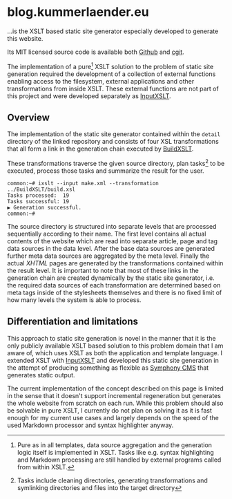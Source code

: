 # blog.kummerlaender.eu

…is the XSLT based static site generator especially developed to generate this website.

Its MIT licensed source code is available both [Github] and [cgit].

The implementation of a pure[^1] XSLT solution to the problem of static site generation required the development of a collection of external functions enabling access to the filesystem, external applications and other transformations from inside XSLT. These external functions are not part of this project and were developed separately as [InputXSLT].

## Overview

The implementation of the static site generator contained within the `detail` directory of the linked repository and consists of four XSL transformations that all form a link in the generation chain executed by [BuildXSLT].

These transformations traverse the given source directory, plan tasks[^2] to be executed, process those tasks and summarize the result for the user.

~~~
common:~# ixslt --input make.xml --transformation ../BuildXSLT/build.xsl
Tasks processed:  19
Tasks successful: 19
▶ Generation successful.
common:~#
~~~

The source directory is structured into separate levels that are processed sequentially according to their name. The first level contains all actual contents of the website which are read into separate article, page and tag data sources in the data level. After the base data sources are generated further meta data sources are aggregated by the meta level. Finally the actual _XHTML_ pages are generated by the transformations contained within the result level. It is important to note that most of these links in the generation chain are created dynamically by the static site generator, i.e. the required data sources of each transformation are determined based on meta tags inside of the stylesheets themselves and there is no fixed limit of how many levels the system is able to process.

## Differentiation and limitations

This approach to static site generation is novel in the manner that it is the only publicly available XSLT based solution to this problem domain that I am aware of, which uses XSLT as both the application and template language. I extended XSLT with [InputXSLT] and developed this static site generation in the attempt of producing something as flexible as [Symphony CMS] that generates static output.

The current implementation of the concept described on this page is limited in the sense that it doesn't support incremental regeneration but generates the whole website from scratch on each run. While this problem should also be solvable in pure XSLT, I currently do not plan on solving it as it is fast enough for my current use cases and largely depends on the speed of the used Markdown processor and syntax highlighter anyway.

[^1]: Pure as in all templates, data source aggregation and the generation logic itself is implemented in XSLT. Tasks like e.g. syntax highlighting and Markdown processing are still handled by external programs called from within XSLT.
[^2]: Tasks include cleaning directories, generating transformations and symlinking directories and files into the target directory

[Github]: https://github.com/KnairdA/blog.kummerlaender.eu/
[cgit]: http://code.kummerlaender.eu/blog.kummerlaender.eu/
[BuildXSLT]: /page/build_xslt/
[InputXSLT]: /page/input_xslt/
[Symphony CMS]: http://getsymphony.com
